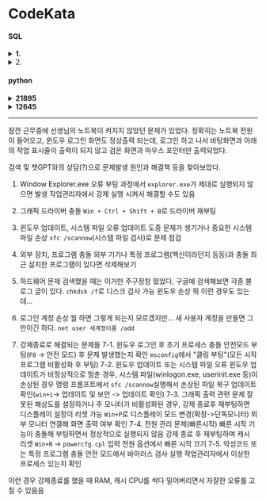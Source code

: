 # CodeKata
#### SQL
<details>
<summary><b>1. </b></summary>

[link](https://school.programmers.co.kr/learn/courses/30/lessons/284527)

```sql
WITH G AS(SELECT G1.EMP_NO, G1.SCORE+G2.SCORE AS SCORE
    FROM HR_GRADE G1 JOIN HR_GRADE G2
    ON G1.EMP_NO = G2.EMP_NO
    WHERE G1.YEAR=2022 AND G1.HALF_YEAR=1 AND G2.YEAR=2022 AND G2.HALF_YEAR=2)
SELECT G.SCORE, E.EMP_NO, E.EMP_NAME, E.POSITION, E.EMAIL
FROM HR_EMPLOYEES E JOIN G
ON E.EMP_NO = G.EMP_NO
ORDER BY G.SCORE DESC
LIMIT 1
```
- subquery로 상반기 하반기의 점수를 합침
- `MAX` 사용하지 않고 `ORDER BY`, `LIMIT`을 사용

</details>

<details>
<summary>2. </summary>

[link](https://school.programmers.co.kr/learn/courses/30/lessons/276034)

```SQL
SELECT ID, EMAIL, FIRST_NAME, LAST_NAME
FROM DEVELOPERS
WHERE ((SELECT CODE FROM SKILLCODES WHERE NAME='PYTHON') | (SELECT CODE FROM SKILLCODES WHERE NAME='C#')) & SKILL_CODE
ORDER BY ID
```
- 서브쿼리 사용
- & 연산자 사용

```SQL
SELECT DISTINCT D.ID, D.EMAIL, D.FIRST_NAME, D.LAST_NAME
FROM DEVELOPERS D JOIN SKILLCODES S 
ON D.SKILL_CODE & S.CODE = S.CODE AND S.NAME IN ("PYTHON","C#")
ORDER BY ID
```
- 해답 보고 만든 JOIN 사용
- JOIN할 기준을 잡기가 막막했고 추가로 WHERE를 사용할 생각을 했었는데 생각보다 단순하고 깔끔하게 답이 나왔음
- 단 PYTHON과 C#을 모두 가진 코드의 경우 중복 출력이 되기에 DISTINCTㄹ 사용이 필수수

</details>

#### python

<details>
<summary><b>21895</b></summary>

[link](https://www.acmicpc.net/problem/21895
)

```python
n=int(input())
A=input()
B=input()
StoI={"S":0, "R":1, "P":2}
ItoS={0:"S", 1:"R", 2:"P"}

for i in range(n):
    a,b=StoI[A[i]],StoI[B[i]]
    if a==b:
        print((ItoS[(a+1)%3]),end='')
    else: 
        r=max(a,b)
        if max(a,b)==2 and min(a,b)==0: r=0
        print((ItoS[r]),end='')
```
- `Dasha`는 매판 이기는 것을 목표로 한다. 
- RSP를 딕셔너리를 사용해 매핑 후 구현
- 가위바위보를 좀 더 간편하게 구현할 수 있었으면 얼마나 좋을까

</details>

<details>
<summary><b>12645</b></summary>

[link](https://www.acmicpc.net/problem/12645)

<b>1st try: </b>

```python
from itertools import permutations

t=int(input())
for _ in range(t):
    n=int(input())
    l=[]
    while n>0:
        l.insert(0,n%10)
        n//=10
    n=int(''.join(map(str,l)))
    l.sort()
    perm=list(permutations(l))
    r=0
    for i in perm:
        i=int(''.join(map(str,i)))
        if i > n: 
            r=i
            break

    print(f"Case #{_}:",r)
```
- permutation 안쓰려다 너무 복잡해질 거 같아 사용했다
- 각 자릿수에서 permutation을 사용해 모든 조합을 구하고, 그 중에서 n보다 큰 최소값을 찾아 출력
- permutation을 sort하는 것보다 원본값을 정렬하고 permutation 하는 것이 더 빠를 거 같음
- 오답을 출력함

<b>2nd try:</b>

```python
from itertools import permutations

t=int(input())
for _ in range(t):
    n=int(input())
    l=list(map(int,str(n)))
    l.sort()
    perm=list(permutations(l))
    r=perm[0]
    for i in perm:
        i=int(''.join(map(str,i)))
        if i > n: 
            r=i
            break

    print(f"Case #{_+1}:",r)
```
- 불필요한 변수 삭제 및 메모리 최적화
- case 번호 오류 수정(1부터 시작)
- 계속해서 오류 발생, 뭐가 오류를 일으키는지 알 수 없음

<b>3rd try:</b>

```python
from itertools import permutations

t=int(input())
for _ in range(t):
    n=int(input())
    l=list(map(int,str(n)))
    l.insert(0,0)
    l.sort()
    perm=list(permutations(l))
    r=perm[0]
    for i in perm:
        i=int(''.join(map(str,i)))
        if i > n: 
            r=i
            break

    print(f"Case #{_+1}:",r)
```
- 만들 수 있는 가장 큰 값이 입력값으로 주어졌다면에 대해 GPT와 길게 토론을 했었는데, 예제에 0을 붙여서 해결한 것을 보고 구현에 성공했다. 이럴거면 좀 말로 써서 주지 그러니? 

</details>

---

잠깐 근무중에 선생님의 노트북이 켜지지 않았던 문제가 있었다. 
정확히는 노트북 전원이 들어오고, 윈도우 로그인 화면도 정상출력 되는데, 로그인 하고 나서 바탕화면과 아래의 작업 표시줄이 출력이 되지 않고 검은 화면과 마우스 포인터만 출력되었다. 

검색 및 챗GPT와의 상담(?)으로 문제발생 원인과 해결책 등을 찾아보았다. 

1. Window Explorer.exe 오류
부팅 과정에서 `explorer.exe`가 제대로 실행되지 않으면 발생
작업관리자에서 강제 실행 시켜서 해결할 수도 있음

2. 그래픽 드라이버 충돌
`Win + Ctrl + Shift + B`로 드라이버 재부팅

3. 윈도우 업데이트, 시스템 파일 오류
업데이트 도중 문제가 생기거나 중요한 시스템 파일 손상
`sfc /scannow`(시스템 파일 검사)로 문제 점검

4. 외부 장치, 프로그램 충돌
외부 기기나 특정 프로그램(백신이라던지 등등)과 충돌
최근 설치한 프로그램이 있다면 삭제해보기

5. 하드웨어 문제
검색했을 때는 이거만 주구장창 떴었다, 구글에 검색해보면 각종 블로그 글이 있다. 
`chkdsk /f`로 디스크 검사 가능
윈도우 손상 뭐 이런 경우도 있는데... 

6. 로그인 계정 손상
뭘 하면 그렇게 되는지 모르겠지만...
새 사용자 계정을 만들면 그만이긴 하다. 
`net user 새계정이름 /add`

7. 강제종료로 해결되는 문제들
7-1. 윈도우 로그인 후 초기 프로세스 충돌
안전모드 부팅(`F8` -> 안전 모드) 후 문제 발생했는지 확인
`msconfig`에서 "클링 부팅"(모든 시작 프로그램 비활성화 후 부팅)
7-2. 윈도우 업데이트 또는 시스템 파일 오류
윈도우 업데이트가 비정상적으로 멈춘 경우, 시스템 파일(winlogon.exe, userinit.exe 등)이 손상된 경우
명령 프롬프트에서 `sfc /scannow`실행해서 손상된 파일 복구
업데이트 확인(`win+i`-> 업데이트 및 보안 -> 업데이트 확인)
7-3. 그래픽 출력 관련 문제
잘못된 해상도를 설정하거나 주 모니터가 비활성화된 경우, 강제 종료후 재부팅하면 디스플레이 설정이 리셋 가능
`Win+P`로 디스플레이 모드 변경(확장->단독모니터)
외부 모니터 연결해 화면 출력 여부 확인
7-4. 전원 관리 문제(빠른시작)
빠른 시작 기능이 충돌해 부팅하면서 정상적으로 실행되지 않음
강제 종료 후 재부팅하며 캐시 리셋
`Win+R` -> `powercfg.cpl` 입력
전원 옵션에서 빠른 시작 끄기
7-5. 악성코드 또는 특정 프로그램 충돌
안전 모드에서 바이러스 검사 실행
작업관리자에서 이상한 프로세스 있는지 확인

이런 경우 강제종료를 했을 때 RAM, 캐시 CPU를 싹다 밀어버리면서 자잘한 오류를 고칠 수 있음음